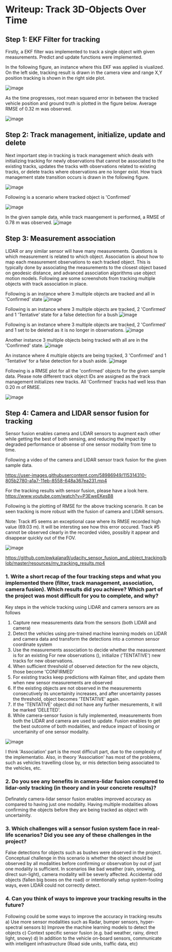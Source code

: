 # Writeup: Track 3D-Objects Over Time

## Step 1: EKF Filter for tracking

Firstly, a EKF filter was implemented to track a single object with given measurements. Predict and update functions were implemented. 

In the following figure, an instance where this EKF was applied is viualized. On the left side, tracking result is drawn in the camera view and range X,Y position tracking is shown in the right side plot.

![image](resources/step1_track_vis%201.png)

As the time progresses, root mean squared error in between the tracked vehicle position and ground truth is plotted in the figure below. Average RMSE of 0.32 m was observed.

![image](resources/step1_rmse.png)

## Step 2: Track management, initialize, update and delete

Next important step in tracking is track management which deals with initializing tracking for newly observations that cannot be associated to the existing tracks, updates the tracks with observations related to existing tracks, or delete tracks where observations are no longer exist. How track management state transition occurs is drawn in the following figure. 

![image](resources/track_management.png)               

Following is a scenario where tracked object is 'Confirmed'

![image](resources/step2_tracking.png)

In the given sample data, while track maangement is performed, a RMSE of 0.78 m was observed.
![image](resources/step2_rmse.png)

## Step 3: Measurement association

LIDAR or any similar sensor will have many measurements. Questions is which measurement is related to which object. Association is about how to map each measurement observations to each tracked object. This is typically done by associating the measurements to the closest object based on geodesic distance, and advanced association algorithms use object motion models. Following are some screenshots from tracking multiple objects with track association in place.

Following is an instance where 3 multiple objects are tracked and all in 'Confirmed' state
![image](resources/step3_det_1.png)

Following is an instance where 3 multiple objects are tracked, 2 'Confirmed' and 1 'Tentative' state for a false detection for a bush
![image](resources/step3_det_2.png)

Following is an instance where 3 multiple objects are tracked, 2 'Confirmed' and 1 set to be deleted as it is no longer in observations.
![image](resources/step3_det_3.png)

Another instance 3 multiple objects being tracked with all are in the 'Confirmed' state.
![image](resources/step3_det_4.png)

An instance where 4 multiple objects are being tracked, 3 'Confirmed' and 1 'Tentative' for a false detection for a bush aside.
![image](resources/step3_det_5.png)

Following is a RMSE plot for all the 'confirmed' objects for the given sample data. Please note different track object IDs 
are assigned as the track management initializes new tracks. All 'Confirmed' tracks had well less than 0.20 m of RMSE. 

![image](resources/step3_rmse.png)

## Step 4: Camera and LIDAR sensor fusion for tracking

Sensor fusion enables camera and LIDAR sensors to augment each other while getting the best of both sensing, and reducing the impact by degraded performance or absense of one sensor modality from time to time.

Following a video of the camera and LIDAR sensor track fusion for the given sample data.

https://user-images.githubusercontent.com/58986949/115314310-805b2780-a1a7-11eb-8558-648a367ea231.mp4

For the tracking results with sensor fusion, please have a look here. https://www.youtube.com/watch?v=P3EweEKesB8

Following is the plotting of RMSE for the above tracking scenario. It can be seen tracking is more robust with the fusion of camera and LIDAR sensors. 

Note: Track #5 seems an exceptional case where its RMSE recorded high value (69.03 m). It will be intersting see how this error occured. Track #5 cannot be observed clearly in the recorded video, possibly it appear and disappear quickly out of the FOV.

![image](resources/step4_rmse.png)

https://github.com/pwkalana9/udacity_sensor_fusion_and_object_tracking/blob/master/resources/my_tracking_results.mp4


### 1. Write a short recap of the four tracking steps and what you implemented there (filter, track management, association, camera fusion). Which results did you achieve? Which part of the project was most difficult for you to complete, and why?

Key steps in the vehicle tracking using LIDAR and camera sensors are as follows

1) Capture new measurements data from the sensors (both LIDAR and camera)
2) Detect the vehicles using pre-trained machine learning models on LIDAR and camera data and transform the detections into a common sensor coordinate system
3) Use the measurements association to decide whether the measurement is for an existing For new observations (), initialize ('TENTATIVE') new tracks for new observations.
4) When sufficient threshold of observed detection for the new objects, those become 'CONFIRMED'
4) For existing tracks keep predictions with Kalman filter, and update them when new sensor measurements are observed
5) If the existing objects are not observed in the measurements consecutively its uncertainity increases, and after uncertainity passes the threshold, object becomes 'TENTATIVE' again.
6) If the 'TENTATIVE' object did not have any further mesurements, it will be marked 'DELETED'.
7) While camera-sensor fusion is fully implemented, measurements from both the LIDAR and camera are used to update. Fusion enables to get the best outcome of both modalities, and reduce impact of loosing or uncertainity of one sensor modality.

![image](resources/track_management.png)     

I think 'Association' part is the most difficult part, due to the complexity of the implementatio. Also, in theory 'Association' has most of the problems, such as vehicles travelling close by, or mis detection being associated to the vehicles, etc.

### 2. Do you see any benefits in camera-lidar fusion compared to lidar-only tracking (in theory and in your concrete results)? 

Definately camera-lidar sensor fusion enables improved accuracy as compared to having just one modality. Having multiple modalities allows confirming the objects before they are being tracked as object with uncertainity. 

### 3. Which challenges will a sensor fusion system face in real-life scenarios? Did you see any of these challenges in the project?

False detections for objects such as bushes were observed in the project. Conceptual challenge in this scenario is whether the object should be observed by all modalities before confirming or observation by out of just one modality is sufficient. In scenarios like bad weather (rain, snowing, direct sun-light), camera modality will be severly affected. Accidental odd objects (fallen big boxes on the road) or intentionally setup system-fooling ways, even LIDAR could not correctly detect.  

### 4. Can you think of ways to improve your tracking results in the future?

Following could be some ways to improve the accuracy in tracking results
a) Use more sensor modalities such as Radar, bumper sensors, hyper-spectral sensors
b) Improve the machine learning models to detect the objects
c) Context specific sensor fusion (e.g. bad weather, rainy, direct light, snowy)
d) In addition to the vehicle on-board sensors, communicate with intelligent infrastructure (Road side units, traffic data, etc)

